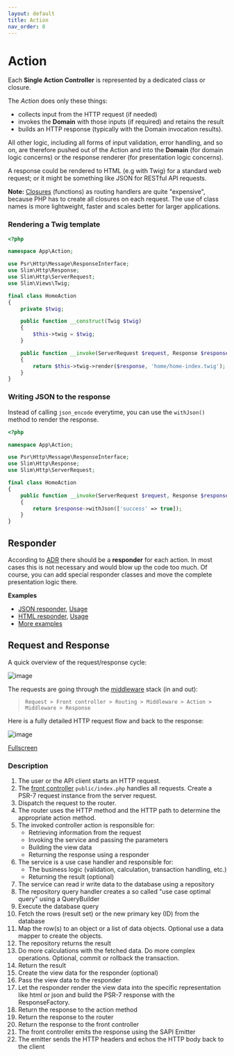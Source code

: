 ```yaml
---
layout: default
title: Action
nav_order: 8
---
```


# Action

Each **Single Action Controller** is represented by a dedicated class or closure.

The *Action* does only these things:

* collects input from the HTTP request (if needed)
* invokes the **Domain** with those inputs (if required) and retains the result
* builds an HTTP response (typically with the Domain invocation results).

All other logic, including all forms of input validation, error handling, and so on, 
are therefore pushed out of the Action and into the **Domain** 
(for domain logic concerns) or the response renderer (for presentation logic concerns). 

A response could be rendered to HTML (e.g with Twig) for a standard web request; or 
it might be something like JSON for RESTful API requests.

**Note:** [Closures](https://www.php.net/manual/en/class.closure.php) (functions) as routing 
handlers are quite "expensive", because PHP has to create all closures on each request. 
The use of class names is more lightweight, faster and scales better for larger applications.

### Rendering a Twig template

```php
<?php

namespace App\Action;

use Psr\Http\Message\ResponseInterface;
use Slim\Http\Response;
use Slim\Http\ServerRequest;
use Slim\Views\Twig;

final class HomeAction
{
    private $twig;

    public function __construct(Twig $twig)
    {
        $this->twig = $twig;
    }

    public function __invoke(ServerRequest $request, Response $response): ResponseInterface
    {
        return $this->twig->render($response, 'home/home-index.twig');
    }
}
```

### Writing JSON to the response

Instead of calling `json_encode` everytime, you can use the `withJson()` method to render the response.

```php
<?php

namespace App\Action;

use Psr\Http\Message\ResponseInterface;
use Slim\Http\Response;
use Slim\Http\ServerRequest;

final class HomeAction
{
    public function __invoke(ServerRequest $request, Response $response): ResponseInterface
    {
        return $response->withJson(['success' => true]);
    }
}
```

## Responder

According to [ADR](#action-domain-responder-adr) there should be a **responder** for each action. In most cases this is not necessary 
and would blow up the code too much. Of course, you can add special responder classes and move the 
complete presentation logic there. 

**Examples**

* [JSON responder](https://github.com/odan/slim4-skeleton/blob/bbc3c8b7ccacfbd0a7f32758b2aeab5a888042f0/src/Responder/JsonResponder.php), [Usage](https://github.com/odan/slim4-skeleton/blob/bbc3c8b7ccacfbd0a7f32758b2aeab5a888042f0/src/Action/CreateUserAction.php)
* [HTML responder](https://github.com/odan/slim4-skeleton/blob/bbc3c8b7ccacfbd0a7f32758b2aeab5a888042f0/src/Responder/HtmlResponder.php), [Usage](https://github.com/odan/slim4-skeleton/blob/bbc3c8b7ccacfbd0a7f32758b2aeab5a888042f0/src/Action/TimeAction.php)
* [More examples](https://github.com/pmjones/adr-example/tree/master/src/Web/Blog)

## Request and Response

A quick overview of the request/response cycle:

![image](https://user-images.githubusercontent.com/781074/67461691-3c34a880-f63e-11e9-8266-2119ac98f639.png)

The requests are going through the [middleware](https://www.slimframework.com/docs/v4/concepts/middleware.html) stack (in and out):

> `Request > Front controller > Routing > Middleware > Action > Middleware > Response`

Here is a fully detailed HTTP request flow and back to the response:

![image](https://user-images.githubusercontent.com/781074/59540964-b2dad000-8eff-11e9-89da-aa98e400bd88.png)

[Fullscreen](https://user-images.githubusercontent.com/781074/59540964-b2dad000-8eff-11e9-89da-aa98e400bd88.png)

### Description

1. The user or the API client starts an HTTP request. 
2. The [front controller](https://en.wikipedia.org/wiki/Front_controller) `public/index.php` handles all requests. Create a PSR-7 request instance from the server request.
3. Dispatch the request to the router.
4. The router uses the HTTP method and the HTTP path to determine the appropriate action method.
5. The invoked controller action is responsible for:
   * Retrieving information from the request
   * Invoking the service and passing the parameters
   * Building the view data
   * Returning the response using a responder
6. The service is a use case handler and responsible for:
   * The business logic (validation, calculation, transaction handling, etc.)
   * Returning the result (optional)
7. The service can read ir write data to the database using a repository
8. The repository query handler creates a so called "use case optimal query" using a QueryBuilder
9. Execute the database query
10. Fetch the rows (result set) or the new primary key (ID) from the database
11. Map the row(s) to an object or a list of data objects. Optional use a data mapper to create the objects.
12. The repository returns the result
13. Do more calculations with the fetched data. Do more complex operations. Optional, commit or rollback the transaction.
14. Return the result
15. Create the view data for the responder (optional)
16. Pass the view data to the responder
17. Let the responder render the view data into the specific representation like html or json and build the PSR-7 response with the ResponseFactory. 
18. Return the response to the action method
19. Return the response to the router
20. Return the response to the front controller
21. The front controller emits the response using the SAPI Emitter
22. The emitter sends the HTTP headers and echos the HTTP body back to the client
